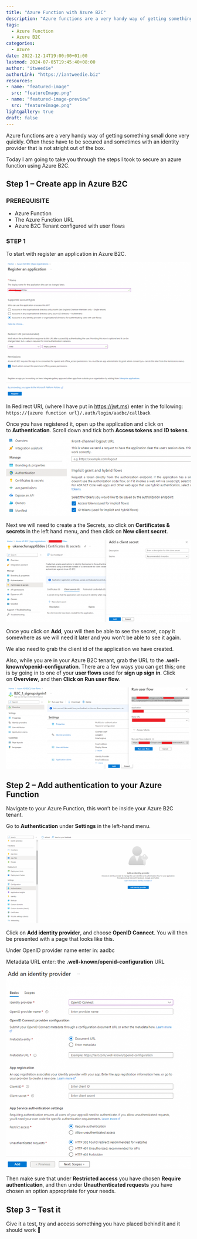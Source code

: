 ```yaml
---
title: "Azure Function with Azure B2C"
description: "Azure functions are a very handy way of getting something small done very quickly. Often these have to be secured and sometimes with an identity provider that is not stright out of the box."
tags:
  - Azure Function
  - Azure B2C
categories:
  - Azure
date: 2022-12-14T19:00:00+01:00
lastmod: 2024-07-05T19:45:40+08:00
author: "itweedie"
authorLink: "https://iantweedie.biz"
resources:
- name: "featured-image"
  src: "featureImage.png"
- name: "featured-image-preview"
  src: "featureImage.png"
lightgallery: true
draft: false
---
```

Azure functions are a very handy way of getting something small done very quickly. Often these have to be secured and sometimes with an identity provider that is not stright out of the box.

Today I am going to take you through the steps I took to secure an azure function using Azure B2C.

## Step 1 – Create app in Azure B2C

### PREREQUISITE

- Azure Function
- The Azure Function URL
- Azure B2C Tenant configured with user flows

### STEP 1

To start with register an application in Azure B2C.

![](img/image.png)

In Redirect URI, (where I have put in https://jwt.ms) enter in the following: `https://{azure function url}/.auth/login/aadbc/callback`

Once you have registered it, open up the application and click on to **Authentication**. Scroll down and tick both **Access tokens** and **ID tokens**.

![](img/image-1.png)

Next we will need to create a the Secrets, so click on **Certificates & secrets** in the left hand menu, and then click on **New client secret**.

![](img/image-2.png)

Once you click on **Add**, you will then be able to see the secret, copy it somewhere as we will need it later and you won’t be able to see it again.

We also need to grab the client id of the application we have created.

Also, while you are in your Azure B2C tenant, grab the URL to the **.well-known/openid-configuration**. There are a few ways you can get this; one is by going in to one of your **user flows** used for **sign up sign in**. Click on **Overview**, and then **Click on Run user flow**.

![](img/image-4.png)

## Step 2 – Add authentication to your Azure Function

Navigate to your Azure Function, this won’t be inside your Azure B2C tenant.

Go to **Authentication** under **Settings** in the left-hand menu.

![](img/image-5.png)

Click on **Add identity provider**, and choose **OpenID Connect**. You will then be presented with a page that looks like this.

Under OpenID provider name enter in: aadbc

Metadata URL enter: the **.well-known/openid-configuration** URL

![](img/image-6.png)

Then make sure that under **Restricted access** you have chosen **Require authentication**, and then under **Unauthenticated requests** you have chosen an option appropriate for your needs.

## Step 3 – Test it

Give it a test, try and access something you have placed behind it and it should work 🙂